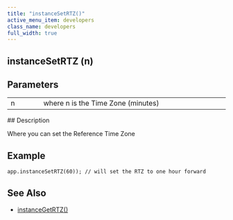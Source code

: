 ```yaml
---
title: "instanceSetRTZ()"
active_menu_item: developers
class_name: developers
full_width: true
---
```



## instanceSetRTZ (n)

## Parameters

<table>
<tr>
<td width="55">
n

</td>
<td width="27">
</td>
<td width="798">
where n is the Time Zone (minutes)

</td>
</tr>
</table>
## Description

Where you can set the Reference Time Zone

## Example

    app.instanceSetRTZ(60)); // will set the RTZ to one hour forward
     
   

## See Also

 - [instanceGetRTZ()](/developers/user-guide/scripting-apis/client-api/date-time-management-functions/instancegetrtz)

